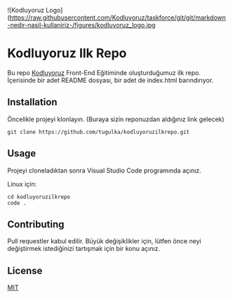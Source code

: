 ![Kodluyoruz Logo](https://raw.githubusercontent.com/Kodluyoruz/taskforce/git/git/markdown-nedir-nasil-kullaniriz-/figures/kodluyoruz_logo.jpg

# Kodluyoruz Ilk Repo

Bu repo [Kodluyoruz](https://www.kodluyoruz.org/) Front-End Eğitiminde oluşturduğumuz ilk repo. İçerisinde bir adet README dosyası, bir adet de index.html barındırıyor.

## Installation

Öncelikle projeyi klonlayın. (Buraya sizin reponuzdan aldığınız link gelecek)

```
git clone https://github.com/tugulka/kodluyoruzilkrepo.git
```
## Usage

Projeyi cloneladıktan sonra Visual Studio Code programında açınız.

Linux için:
```
cd kodluyoruzilkrepo
code .
```
## Contributing

Pull requestler kabul edilir. Büyük değişiklikler için, lütfen önce neyi değiştirmek istediğinizi tartışmak için bir konu açınız.

## License

[MIT](https://github.com/tugulka/kodluyoruzilkrepo/blob/edfcfd602e3c20305da5002eeb125b8f4c6487c6/LICENSE)


[def]: https://github.com/Kodluyoruz/taskforce/blob/main/git/odev1/figures/github.png
[def2]: C:\Users\tolga\Downloads\markdown.png "Markdown"
